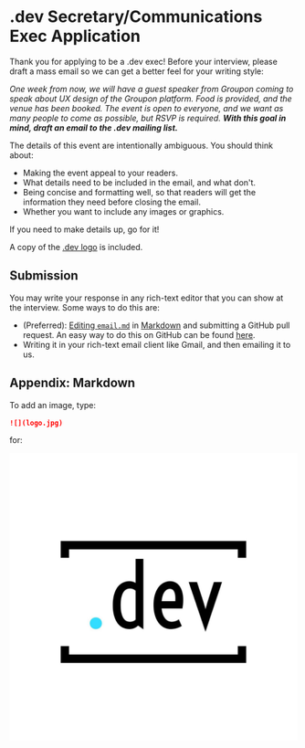 # .dev Secretary/Communications Exec Application

Thank you for applying to be a .dev exec! Before your interview, please draft a mass email so we can get a better feel for your writing style:

*One week from now, we will have a guest speaker from Groupon coming to speak about UX design of the Groupon platform. Food is provided, and the venue has been booked. The event is open to everyone, and we want as many people to come as possible, but RSVP is required. **With this goal in mind, draft an email to the .dev mailing list.***

The details of this event are intentionally ambiguous. You should think about:

- Making the event appeal to your readers.
- What details need to be included in the email, and what don't.
- Being concise and formatting well, so that readers will get the information they need before closing the email.
- Whether you want to include any images or graphics.

If you need to make details up, go for it!

A copy of the [.dev logo][.dev logo] is included.

## Submission

You may write your response in any rich-text editor that you can show at the interview. Some ways to do this are:

- (Preferred): [Editing `email.md`][Edit email.md] in [Markdown][Markdown] and submitting a GitHub pull request. An easy way to do this on GitHub can be found [here][PR guide].
- Writing it in your rich-text email client like Gmail, and then emailing it to us.

## Appendix: Markdown

To add an image, type:

```markdown
![](logo.jpg)
```

for:

![](logo.jpg)

[Edit email.md]: https://github.com/NathanJang/dotdev-2018-communications-app/edit/master/email.md
[PR guide]: https://help.github.com/articles/editing-files-in-another-user-s-repository/
[Markdown]: https://guides.github.com/features/mastering-markdown/
[.dev logo]: logo.jpg
